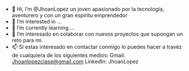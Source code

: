 - 👋 Hi, I’m @JhoanLopez un joven  apasionado por la tecnología, aventurero y con un gran espíritu emprendedor 
- 👀 I’m interested in ...
- 🌱 I’m currently learning ...
- 💞️ I’m interesado en colaborar con nuevos proyectos que supongan un reto para mi.
- 📫  Si estas interesado en contactar conmigo lo puedes hacer a travéz de cualquiera de los siguientes medios:
      Gmail: Jhoanlopezclase@gmail.com
      LinkedIn:  JhoanLopez
      
<!---
JhoanLopez/JhoanLopez is a ✨ special ✨ repository because its `README.md` (this file) appears on your GitHub profile.
You can click the Preview link to take a look at your changes.
--->
